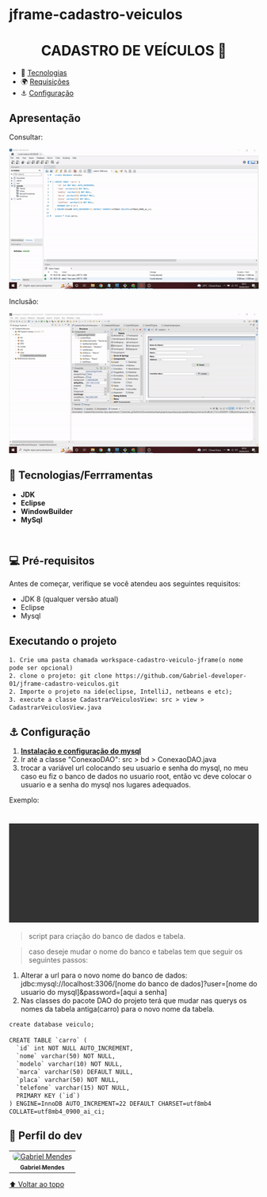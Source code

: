 # jframe-cadastro-veiculos<h1 id="nome-do-projeto" align="center">CADASTRO DE VEÍCULOS 🚗</h1>

  - 🤖 [Tecnologias](#tecnologias)
  - 🌍 [Requisições](#requisicoes)
  - ⚓ [Configuração](#config)
    
<h2 id="tecnologias">Apresentação</h2>
 Consultar:
<p align="center">
  <img width="600" src="media/consultar-gif.gif">
</p>

 Inclusão:
<p align="center">
  <img width="600" src="media/incluir-gif.gif">
</p>


<h2 id="tecnologias">🤖 Tecnologias/Ferrramentas</h2>

- **JDK**
- **Eclipse**
- **WindowBuilder**
- **MySql**

<br />

<h2 id="requisicoes">💻 Pré-requisitos</h2>

Antes de começar, verifique se você atendeu aos seguintes requisitos:

* JDK 8 (qualquer versão atual)
* Eclipse
* Mysql
## Executando o projeto

```
1. Crie uma pasta chamada workspace-cadastro-veiculo-jframe(o nome pode ser opcional)
2. clone o projeto: git clone https://github.com/Gabriel-developer-01/jframe-cadastro-veiculos.git
2. Importe o projeto na ide(eclipse, IntelliJ, netbeans e etc);
3. execute a classe CadastrarVeiculosView: src > view > CadastrarVeiculosView.java
```

<h2 id="config">⚓ Configuração</h2>
 
1. <a href="https://www.youtube.com/watch?v=fmerTu7dWk8" target="_blank" title="acessar o vídeo"><strong>Instalação e configuração do mysql</strong></a>
2. Ir até a classe "ConexaoDAO": src > bd > ConexaoDAO.java
3. trocar a variável url colocando seu usuario e senha do mysql, no meu caso eu fiz o banco de dados no usuario root, então vc deve colocar o usuario e a senha do mysql nos lugares adequados.

Exemplo:

<h1 style="padding: 100px; background: #333333;">
    
</h1>

> script para criação do banco de dados e tabela.

> caso deseje mudar o nome do banco e tabelas tem que seguir os seguintes passos:
1. Alterar a url para o novo nome do banco de dados: jdbc:mysql://localhost:3306/[nome do banco de dados]?user=[nome do usuario do mysql]&password=[aqui a senha]
2. Nas classes do pacote DAO do projeto terá que mudar nas querys os nomes da tabela antiga(carro) para o novo nome da tabela.

```
create database veiculo;

CREATE TABLE `carro` (
  `id` int NOT NULL AUTO_INCREMENT,
  `nome` varchar(50) NOT NULL,
  `modelo` varchar(10) NOT NULL,
  `marca` varchar(50) DEFAULT NULL,
  `placa` varchar(50) NOT NULL,
  `telefone` varchar(15) NOT NULL,
  PRIMARY KEY (`id`)
) ENGINE=InnoDB AUTO_INCREMENT=22 DEFAULT CHARSET=utf8mb4 COLLATE=utf8mb4_0900_ai_ci;
```

## 🤝 Perfil do dev

<table>
  <tr>
    <td align="center">
      <a href="https://www.linkedin.com/in/gabriel-mendes-3a668917b/">
        <img style="border-radius: 8px" src="https://avatars.githubusercontent.com/Gabriel-developer-01" width="100px;" alt="Gabriel Mendes"/><br>
        <sub>
          <b>Gabriel Mendes</b>
        </sub>
      </a>
    </td>
  </tr>
</table>

[⬆ Voltar ao topo](#nome-do-projeto)
